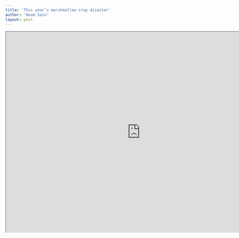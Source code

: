 ```yaml
---
title: 'This year’s marshmallow crop disaster'
author: 'Noam Sain'
layout: post
---
```


<iframe height="630" src="https://www.youtube.com/embed/yflTu150QZw?feature=oembed" title="Marshmallow Farming" width="840"></iframe>